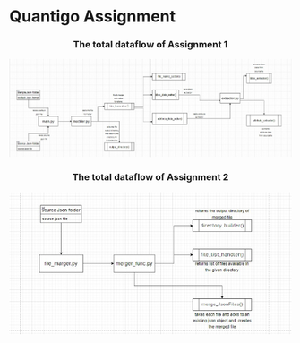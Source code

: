 # Quantigo Assignment
<div align="center">
  
### The total dataflow of Assignment 1
![alt text](img/assignment1.jpg?raw=true "Title")

### The total dataflow of Assignment 2
![alt text](img/ass2.jpg?raw=true "Title")

